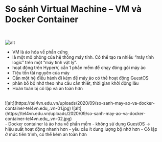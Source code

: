 # <h1>So sánh Virtual Machine – VM và Docker Container</h1> <br>
![alt](https://tel4vn.edu.vn/uploads/2020/09/so-sanh-may-ao-va-docker-container-tel4vn.edu_.vn-01.jpg) <br>
  - VM là ảo hóa về phần cứng
  - là một mô phỏng của hệ thống máy tính. Có thể tạo ra nhiều “máy tính logic” trên một “máy tính vật lý”.
  - hoạt động trên HyperV, cần 1 phần mềm để chạy đóng gói máy ảo
  - Tiêu tốn tài nguyên của máy
  - Cần một hệ điều hành đi kèm để máy ảo có thể hoạt động GuestOS
  - phân bổ bộ nhớ theo nhu cầu cần thiết, thời gian khởi động lâu
  - Hoàn toàn bị cô lập và an toàn hơn
<br>
![alt](https://tel4vn.edu.vn/uploads/2020/09/so-sanh-may-ao-va-docker-container-tel4vn.edu_.vn-01.jpg)
![alt](https://tel4vn.edu.vn/uploads/2020/09/so-sanh-may-ao-va-docker-container-tel4vn.edu_.vn-02.jpg) <br>
  - Docker container là ảo hóa về phần mềm
  - không sử dụng GuestOS -> hiệu suất hoạt động nhanh hơn
  - yêu cầu ít dung lượng bộ nhớ hơn
  - Cô lập ở mức tiến trình, có thể kém an toàn hơn
